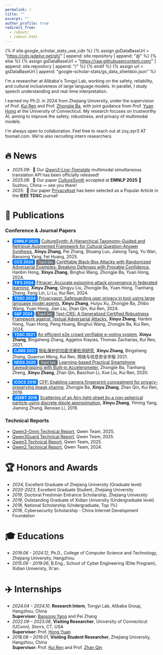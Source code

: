```yaml
---
permalink: /
title: ""
excerpt: ""
author_profile: true
redirect_from: 
  - /about/
  - /about.html
---
```


{% if site.google_scholar_stats_use_cdn %}
{% assign gsDataBaseUrl = "https://cdn.jsdelivr.net/gh/" | append: site.repository | append: "@" %}
{% else %}
{% assign gsDataBaseUrl = "https://raw.githubusercontent.com/" | append: site.repository | append: "/" %}
{% endif %}
{% assign url = gsDataBaseUrl | append: "google-scholar-stats/gs_data_shieldsio.json" %}

<span class='anchor' id='about-me'></span>


<!-- https://rayeren.github.io/, https://yubowen-ph.github.io/, https://jxu-thu.github.io/ -->

I'm a researcher at Alibaba's Tongyi Lab, working on the safety, reliability, and cultural inclusiveness of large language models. In parallel, I study speech understanding and real-time interpretation.

I earned my Ph.D. in 2024 from Zhejiang University, under the supervision of Prof. [Kui Ren](https://person.zju.edu.cn/kuiren) and Prof. [Zhongjie Ba](https://person.zju.edu.cn/zhongjieba), with joint guidance from Prof. [Yuan Hong](https://yhongcs.github.io/index.html) at the University of Connecticut. My research focuses on trustworthy AI, aiming to improve the safety, robustness, and privacy of multimodal models. 

I'm always open to collaboration. Feel free to reach out at zxy_eyr3 AT foxmail.com. We're also recruiting intern researchers.


<!-- My research interest includes neural machine translation and computer vision. I have published more than 100 papers at the top international AI conferences with total <a href='https://scholar.google.com/citations?user=DhtAFkwAAAAJ'>google scholar citations <strong><span id='total_cit'>260000+</span></strong></a> (You can also use google scholar badge <a href='https://scholar.google.com/citations?user=DhtAFkwAAAAJ'><img src="https://img.shields.io/endpoint?url={{ url | url_encode }}&logo=Google%20Scholar&labelColor=f6f6f6&color=9cf&style=flat&label=citations"></a>). -->


# 🔥 News
- *2025.09*: &nbsp;🎉 Our [*Qwen3-Live-Translate*](https://qwen.ai/blog?id=b2de6ae8555599bf3b87eec55a285cdf496b78e4&from=research.latest-advancements-list) multimodal simultaneous translation API has been officially released!
- *2025.08*: &nbsp;🎉 Our paper [*CultureSynth*](https://arxiv.org/abs/2509.10886) accepted at **EMNLP 2025** 📍 Suzhou, China — see you there!
- *2025*: &nbsp;🎉 Our paper [PrivacyAsst]((https://ieeexplore.ieee.org/abstract/document/10458329)) has been selected as a Popular Article in the **IEEE TDSC** journal!


# 📝 Publications 

<!-- <div class='paper-box'><div class='paper-box-image'><div><div class="badge">CVPR 2016</div><img src='images/500x300.png' alt="sym" width="100%"></div></div>
<div class='paper-box-text' markdown="1">

[Deep Residual Learning for Image Recognition](https://openaccess.thecvf.com/content_cvpr_2016/papers/He_Deep_Residual_Learning_CVPR_2016_paper.pdf)

**Kaiming He**, Xiangyu Zhang, Shaoqing Ren, Jian Sun

[**Project**](https://scholar.google.com/citations?view_op=view_citation&hl=zh-CN&user=DhtAFkwAAAAJ&citation_for_view=DhtAFkwAAAAJ:ALROH1vI_8AC) <strong><span class='show_paper_citations' data='DhtAFkwAAAAJ:ALROH1vI_8AC'></span></strong>
- Lorem ipsum dolor sit amet, consectetur adipiscing elit. Vivamus ornare aliquet ipsum, ac tempus justo dapibus sit amet. 
</div>
</div>

- [Lorem ipsum dolor sit amet, consectetur adipiscing elit. Vivamus ornare aliquet ipsum, ac tempus justo dapibus sit amet](https://github.com), A, B, C, **CVPR 2020** -->


### Conference & Journal Papers

- <span style="background-color:#007BFF; color:white; padding:2px 6px; border-radius:4px; font-size:90%; font-weight:bold;">EMNLP 2025</span> [CultureSynth: A Hierarchical Taxonomy-Guided and Retrieval-Augmented Framework for Cultural Question-Answer Synthesis](https://arxiv.org/abs/2509.10886), **Xinyu Zhang**, Pei Zhang, Shuang Luo, Jialong Tang, Yu Wan, Baosong Yang, Fei Huang, 2025.
- <span style="background-color:#007BFF; color:white; padding:2px 6px; border-radius:4px; font-size:90%; font-weight:bold;">CCS 2024</span> <span style="background-color:#6C757D; color:white; padding:2px 6px; border-radius:4px; font-size:80%;">Top4 Sec</span> [Certifiable Black-Box Attacks with Randomized Adversarial Examples: Breaking Defenses with Provable Confidence](https://dl.acm.org/doi/abs/10.1145/3658644.3690343), Hanbin Hong, **Xinyu Zhang**, Binghui Wang, Zhongjie Ba, Yuan Hong, 2024.
- <span style="background-color:#007BFF; color:white; padding:2px 6px; border-radius:4px; font-size:90%; font-weight:bold;">TIFS 2024</span> [Fltracer: Accurate poisoning attack provenance in federated learning](https://ieeexplore.ieee.org/abstract/document/10549523), **Xinyu Zhang**, Qingyu Liu, Zhongjie Ba, Yuan Hong, Tianhang Zheng, Feng Lin, Li Lu, Kui Ren, 2024.
- <span style="background-color:#007BFF; color:white; padding:2px 6px; border-radius:4px; font-size:90%; font-weight:bold;">TDSC 2024</span> [Privacyasst: Safeguarding user privacy in tool-using large language model agents](https://ieeexplore.ieee.org/abstract/document/10458329), **Xinyu Zhang**, Huiyu Xu, Zhongjie Ba, Zhibo Wang, Yuan Hong, Jian Liu, Zhan Qin, Kui Ren, 2024.
- <span style="background-color:#007BFF; color:white; padding:2px 6px; border-radius:4px; font-size:90%; font-weight:bold;">S&P 2024</span> <span style="background-color:#6C757D; color:white; padding:2px 6px; border-radius:4px; font-size:80%;">Top4 Sec</span> [Text-CRS: A Generalized Certified Robustness Framework against Textual Adversarial Attacks](https://ieeexplore.ieee.org/abstract/document/10646716), **Xinyu Zhang**, Hanbin Hong, Yuan Hong, Peng Huang, Binghui Wang, Zhongjie Ba, Kui Ren, 2024.
- <span style="background-color:#007BFF; color:white; padding:2px 6px; border-radius:4px; font-size:90%; font-weight:bold;">TDSC 2021</span> [An efficient e2e crowd verifiable e-voting system](https://ieeexplore.ieee.org/abstract/document/9512489), **Xinyu Zhang**, Bingsheng Zhang, Aggelos Kiayias, Thomas Zacharias, Kui Ren, 2021.
- <span style="background-color:#007BFF; color:white; padding:2px 6px; border-radius:4px; font-size:90%; font-weight:bold;">CJNIS 2021</span> [隐私保护的加密流量检测研究](https://kns.cnki.net/kcms2/article/abstract?v=YFFVSRMG_GGija_TtPeryL2W2fTgqsVHBTv0RE45kA8z8qo7KKtZLKYO8Nbsb__kDi0iF8jzgTaIeyoXz1Bf9ZN5LCaYiO9ZulEc6Rp1s3JbNOOMTtMSqHG7hPHL4T9jZL7FeRkX1NUkFCXljR6kgHXgRDheVlnNnZPaPoxA3sMljKVHgrNiaQ==&uniplatform=NZKPT&language=CHS), **Xinyu Zhang**, Bingsheng Zhang, Quanrun Meng, Kui Ren, 网络与信息安全学报 2021.
- <span style="background-color:#007BFF; color:white; padding:2px 6px; border-radius:4px; font-size:90%; font-weight:bold;">NDSS 2020</span> <span style="background-color:#6C757D; color:white; padding:2px 6px; border-radius:4px; font-size:80%;">Top4 Sec</span> [Learning-based Practical Smartphone Eavesdropping with Built-in Accelerometer](https://iqua.ece.toronto.edu/papers/tzheng-ndss20.pdf), Zhongjie Ba, Tianhang Zheng, **Xinyu Zhang**, Zhan Qin, Baochun Li, Xue Liu, Kui Ren, 2020.
<!-- - <span class="badge badge-topsec" title="One of the Top 4 security conferences (IEEE S&P, USENIX Security, ACM CCS, NDSS)">NDSS 2020</span>[Learning-based Practical Smartphone Eavesdropping with Built-in Accelerometer](https://iqua.ece.toronto.edu/papers/tzheng-ndss20.pdf), Zhongjie Ba, Tianhang Zheng, **Xinyu Zhang**, Zhan Qin, Baochun Li, Xue Liu, Kui Ren, 2020. -->
- <span style="background-color:#007BFF; color:white; padding:2px 6px; border-radius:4px; font-size:90%; font-weight:bold;">ICDCS 2019</span> [CFP: Enabling camera fingerprint concealment for privacy-preserving image sharing](https://ieeexplore.ieee.org/abstract/document/8885093), Zhongjie Ba, **Xinyu Zhang**, Zhan Qin, Kui Ren, 2019.
- <span style="background-color:#007BFF; color:white; padding:2px 6px; border-radius:4px; font-size:90%; font-weight:bold;">JQSRT 2019</span> [Scattering of an Airy light-sheet by a non-spherical particle using discrete dipole approximation](https://www.sciencedirect.com/science/article/pii/S0022407318304552), **Xinyu Zhang**, Yiming Yang, Jiaming Zhang, Renxian Li, 2019.


### Technical Reports

- [Qwen3-Omni Technical Report](https://arxiv.org/abs/2509.17765), Qwen Team, 2025.
- [Qwen3Guard Technical Report](https://www.arxiv.org/abs/2510.14276), Qwen Team, 2025.
- [Qwen3 Technical Report](https://arxiv.org/abs/2505.09388), Qwen Team, 2025.
- [Qwen2 Technical Report](), Qwen Team, 2024.



# 🏆 Honors and Awards
<!-- 🎖  --> 
- *2024*, Excellent Graduate of Zhejiang University (Graduate level)
- *2020-2023*, Excellent Graduate Student, Zhejiang University
- *2019*, Doctoral Freshman Entrance Scholarship, Zhejiang University
- *2019*, Outstanding Graduate of Xidian University (Undergraduate level)
- *2018*, National Scholarship (Undergraduate, Top 1%)
- *2018*, Cybersecurity Scholarship - China Internet Development Foundation


# 🎓 Educations
<!-- 📖 -->
- *2019.06 - 2024.12*, Ph.D., College of Computer Science and Technology, Zhejiang University, Hangzhou.
- *2015.09 - 2019.06*, B.Eng., School of Cyber Engineering (Elite Program), Xidian Univeristy, Xi'an. 



<!-- # 💬 Invited Talks
- *2021.06*, Lorem ipsum dolor sit amet, consectetur adipiscing elit. Vivamus ornare aliquet ipsum, ac tempus justo dapibus sit amet. 
- *2021.03*, Lorem ipsum dolor sit amet, consectetur adipiscing elit. Vivamus ornare aliquet ipsum, ac tempus justo dapibus sit amet.  \| [\[video\]](https://github.com/) -->

# ✈️ Internships
<!-- 🌍  -->
- *2024.04 – 2024.10*, **Research Intern**, Tongyi Lab, Alibaba Group, Hangzhou, China  
  **Supervisor:** [Baosong Yang](https://baosongyang.site/) and Pei Zhang
- *2022.09 – 2023.08*, **Visiting Researcher**, University of Connecticut (UConn), Storrs, CT, USA  
  **Supervisor:** Prof. [Hong Yuan](https://yhongcs.github.io/index.html)
- *2018.08 – 2019.01*, **Visiting Student Researcher**, Zhejiang University, Hangzhou, China  
  **Supervisor:** Prof. [Kui Ren](https://person.zju.edu.cn/kuiren) and Prof. [Zhan Qin](https://person.zju.edu.cn/qinzhan)
